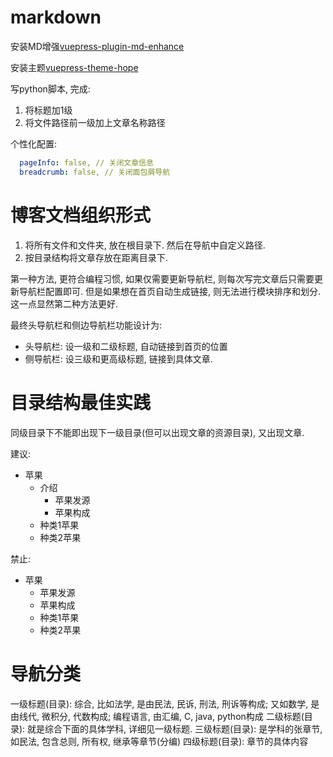# markdown

安装MD增强[vuepress-plugin-md-enhance](https://plugin-md-enhance.vuejs.press/zh/)

安装主题[vuepress-theme-hope](https://github.com/vuepress-theme-hope/vuepress-theme-hope)




写python脚本, 完成:
1. 将标题加1级
2. 将文件路径前一级加上文章名称路径



个性化配置:
```yml
  pageInfo: false, // 关闭文章信息
  breadcrumb: false, // 关闭面包屑导航
```



# 博客文档组织形式
1. 将所有文件和文件夹, 放在根目录下. 然后在导航中自定义路径.
2. 按目录结构将文章存放在距离目录下.

第一种方法, 更符合编程习惯, 如果仅需要更新导航栏, 则每次写完文章后只需要更新导航栏配置即可. 但是如果想在首页自动生成链接, 则无法进行模块排序和划分. 这一点显然第二种方法更好.

最终头导航栏和侧边导航栏功能设计为:
- 头导航栏: 设一级和二级标题, 自动链接到首页的位置
- 侧导航栏: 设三级和更高级标题, 链接到具体文章.



# 目录结构最佳实践
同级目录下不能即出现下一级目录(但可以出现文章的资源目录), 又出现文章.



建议:
- 苹果
  - 介绍
    - 苹果发源
    - 苹果构成
  - 种类1苹果
  - 种类2苹果

禁止:

- 苹果
  - 苹果发源
  - 苹果构成
  - 种类1苹果
  - 种类2苹果


# 导航分类

一级标题(目录): 综合, 比如法学, 是由民法, 民诉, 刑法, 刑诉等构成; 又如数学, 是由线代, 微积分, 代数构成; 编程语言, 由汇编, C, java, python构成
二级标题(目录): 就是综合下面的具体学科, 详细见一级标题.
三级标题(目录): 是学科的张章节, 如民法, 包含总则, 所有权, 继承等章节(分编)
四级标题(目录): 章节的具体内容


